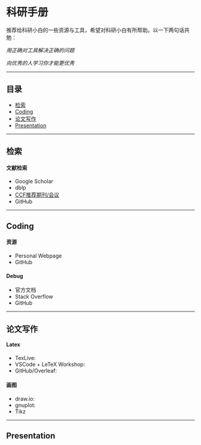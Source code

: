 # 科研手册

推荐给科研小白的一些资源与工具，希望对科研小白有所帮助。以一下两句话共勉：

<em>用正确对工具解决正确的问题</em>

<em>向优秀的人学习你才能更优秀</em>

---
## 目录
- [检索](##检索)
- [Coding](##Coding)
- [论文写作](##论文写作)
- [Presentation](##Presentation)
---
## 检索
#### 文献检索
- Google Scholar
- dblp
- [CCF推荐期刊/会议](https://www.ccf.org.cn/xspj/gyml/)
- GitHub

---
## Coding
#### 资源
- Personal Webpage
- GitHub


#### Debug
- 官方文档
- Stack Overflow
- GitHub


---
## 论文写作
#### Latex
- TexLive: 
- VSCode + LeTeX Workshop: 
- GitHub/Overleaf: 

#### 画图
- draw.io: 
- gnuplot:
- Tikz

---
## Presentation

